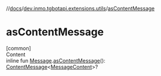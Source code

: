 //[docs](../../index.md)/[dev.inmo.tgbotapi.extensions.utils](index.md)/[asContentMessage](as-content-message.md)



# asContentMessage  
[common]  
Content  
inline fun [Message](../dev.inmo.tgbotapi.types.message.abstracts/-message/index.md).[asContentMessage](as-content-message.md)(): [ContentMessage](../dev.inmo.tgbotapi.types.message.abstracts/-content-message/index.md)<[MessageContent](../dev.inmo.tgbotapi.types.message.content.abstracts/-message-content/index.md)>?  



